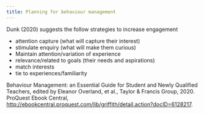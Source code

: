 ```yaml
---
title: Planning for behaviour management
---
```

Dunk (2020) suggests the follow strategies to increase engagement

- attention capture (what will capture their interest)
- stimulate enquiry (what will make them curious)
- Maintain attention/variation of experience
- relevance/related to goals (their needs and aspirations)
- match interests
- tie to experiences/familiarity


Behaviour Management: an Essential Guide for Student and Newly Qualified Teachers, edited by Eleanor Overland, et al., Taylor & Francis Group, 2020. ProQuest Ebook Central, http://ebookcentral.proquest.com/lib/griffith/detail.action?docID=6128217.